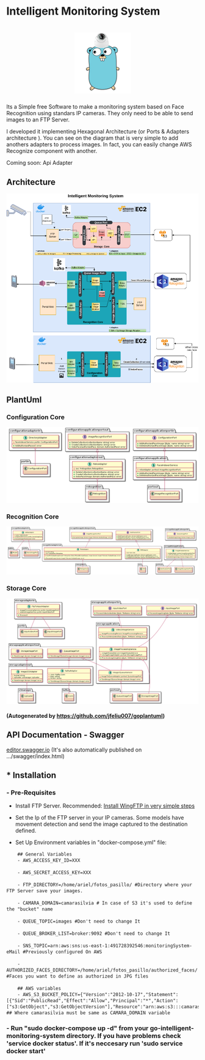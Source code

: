 # Intelligent Monitoring System

<h1 align="center"><img alt="gopher-camera" src="documentation/gopher.png"/></h1>

Its a Simple free Software to make a monitoring system based on Face Recognition using standars IP cameras. They only need to be able to send images to an FTP Server.

I developed it implementing Hexagonal Architecture (or Ports & Adapters architecture ). You can see on the diagram that is very simple to add anothers adapters to process images. In fact, you can easily change AWS Recognize component with another.

Coming soon: Api Adapter


## Architecture
![Architecture](documentation/Architecture.png)

## PlantUml

### Configuration Core
![Configuration Core](documentation/puml/configuration-core.png)
### Recognition Core
![Recognition Core](documentation/puml/recognition-core.png)
### Storage Core
![Storage Core](documentation/puml/storage-core.png)

#### (Autogenerated by https://github.com/jfeliu007/goplantuml)

## API Documentation - Swagger
[editor.swagger.io](https://editor.swagger.io/?url=https://github.com/arielbrizi/go-intelligent-monitoring-system/tree/develop/docs/swagger.yaml) (It's also automatically published on .../swagger/index.html)


## * Installation

### - Pre-Requisites

* Install FTP Server. Recommended: [Install WingFTP in very simple steps](documentation/wingFTP/README.md)

* Set the Ip of the FTP server in your IP cameras. Some models have movement detection and send the image captured to the destination defined.

* Set Up Environment variables in "docker-compose.yml" file:

```
    ## General Variables
    - AWS_ACCESS_KEY_ID=XXX

    - AWS_SECRET_ACCESS_KEY=XXX

    - FTP_DIRECTORY=/home/ariel/fotos_pasillo/ #Directory where your FTP Server save your images.

    - CAMARA_DOMAIN=camarasilvia # In case of S3 it's used to define the "bucket" name

    - QUEUE_TOPIC=images #Don't need to change It

    - QUEUE_BROKER_LIST=broker:9092 #Don't need to change It

    - SNS_TOPIC=arn:aws:sns:us-east-1:491728392546:monitoringSystem-eMail #Previously configured On AWS

    - AUTHORIZED_FACES_DIRECTORY=/home/ariel/fotos_pasillo/authorized_faces/ #Faces you want to define as authorized in JPG files  

    ## AWS variables
    - AWS_S3_BUCKET_POLICY={"Version":"2012-10-17","Statement":[{"Sid":"PublicRead","Effect":"Allow","Principal":"*","Action":["s3:GetObject","s3:GetObjectVersion"],"Resource":"arn:aws:s3:::camarasilvia/*"}]} ## Where camarasilvia must be same as CAMARA_DOMAIN variable
```
### - Run "sudo docker-compose up -d" from your go-intelligent-monitoring-system directory. If you have problems check 'service docker status'. If it's neccesary run 'sudo service docker start'
